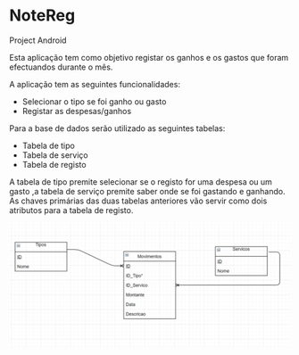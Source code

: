 # NoteReg
Project Android

Esta aplicação tem como objetivo registar os ganhos e os gastos que foram efectuandos durante o mês.

A aplicação tem as seguintes funcionalidades:
 - Selecionar o tipo se foi ganho ou gasto
 - Registar as despesas/ganhos
 
Para a base de dados serão utilizado as seguintes tabelas:
 - Tabela de tipo
 - Tabela de serviço
 - Tabela de registo
 
 A tabela de tipo premite selecionar se o registo for uma despesa ou um gasto ,a tabela de serviço premite saber onde se foi gastando e ganhando.
As chaves primárias das duas tabelas anteriores vão servir como dois atributos para a tabela de registo.


![alt text](https://github.com/Mr-ChenG713/NoteReg/blob/master/Capturar.PNG)

